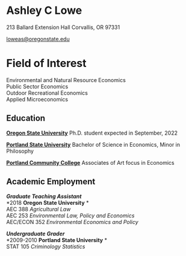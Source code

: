 # Ashley C Lowe

213 Ballard Extension Hall
Corvallis, OR 97331

loweas@oregonstate.edu


# Field of Interest
Environmental and Natural Resource Economics \
Public Sector Economics \
Outdoor Recreational Economics \
Applied Microeconomics 


## Education
**[Oregon State University][]** Ph.D. student expected in September, 2022

**[Portland State University][]** Bachelor of Science in Economics, Minor in Philosophy

**[Portland Community College][]** Associates of Art focus in Economics

## Academic Employment 
**_Graduate Teaching Assistant_** \
*2018 **Oregon State University** * \
AEC 388 *Agricultural Law* \
AEC 253 *Environmental Law, Policy and Economics* \
AEC/ECON 352 *Environmental Economics and Policy* 

**_Undergraduate Grader_** \
*2009-2010 **Portland State University** * \
STAT 105  *Criminology Statistics*






[Oregon State University]: https://appliedecon.oregonstate.edu
[Portland State University]: https://appliedecon.oregonstate.edu
[Portland Community College]: https://www.pcc.edu
